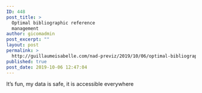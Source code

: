 ```yaml
---
ID: 448
post_title: >
  Optimal bibliographic reference
  management
author: gicomadmin
post_excerpt: ""
layout: post
permalink: >
  http://guillaumeisabelle.com/nad-previz/2019/10/06/optimal-bibliographic-reference-management/
published: true
post_date: 2019-10-06 12:47:04
---
```

<!-- wp:paragraph -->

It’s fun, my data is safe, it is accessible everywhere 

<!-- /wp:paragraph -->
